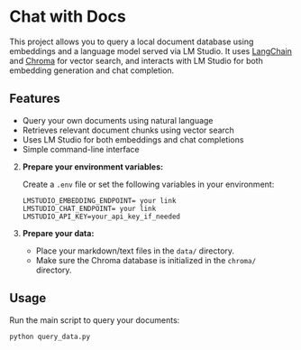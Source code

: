 # Chat with Docs

This project allows you to query a local document database using embeddings and a language model served via LM Studio. It uses [LangChain](https://python.langchain.com/) and [Chroma](https://docs.trychroma.com/) for vector search, and interacts with LM Studio for both embedding generation and chat completion.

## Features

- Query your own documents using natural language
- Retrieves relevant document chunks using vector search
- Uses LM Studio for both embeddings and chat completions
- Simple command-line interface



2. **Prepare your environment variables:**

   Create a `.env` file or set the following variables in your environment:
   ```
   LMSTUDIO_EMBEDDING_ENDPOINT= your link
   LMSTUDIO_CHAT_ENDPOINT= your link
   LMSTUDIO_API_KEY=your_api_key_if_needed
   ```

3. **Prepare your data:**
   - Place your markdown/text files in the `data/` directory.
   - Make sure the Chroma database is initialized in the `chroma/` directory.

## Usage

Run the main script to query your documents:

```sh
python query_data.py
```

